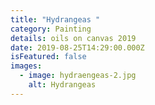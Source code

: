 ```yaml
---
title: "Hydrangeas "
category: Painting
details: oils on canvas 2019
date: 2019-08-25T14:29:00.000Z
isFeatured: false
images:
  - image: hydraengeas-2.jpg
    alt: Hydrangeas
---
```

